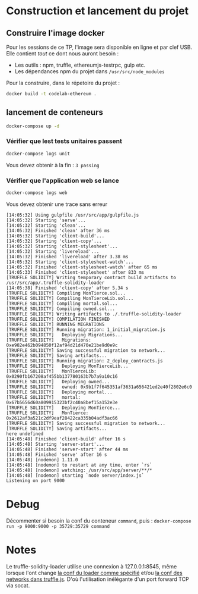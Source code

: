 # Construction et lancement du projet

## Construire l'image docker

Pour les sessions de ce TP, l'image sera disponible en ligne et par clef USB. Elle contient *tout* ce dont nous auront besoin :
* Les outils : npm, truffle, ethereumjs-testrpc, gulp etc.
* Les dépendances npm du projet dans `/usr/src/node_modules`

Pour la construire, dans le répetoire du projet :
```sh
docker build -t codelab-ethereum .
```

## lancement de conteneurs

```sh
docker-compose up -d
```
### Vérifier que lest tests unitaires passent
```sh
docker-compose logs unit
```
Vous devez obtenir à la fin :
```3 passing ```

### Vérifier que l'application web se lance
```sh
docker-compose logs web
```
Vous devez obtenir une trace sans erreur

```
[14:05:32] Using gulpfile /usr/src/app/gulpfile.js
[14:05:32] Starting 'serve'...
[14:05:32] Starting 'clean'...
[14:05:32] Finished 'clean' after 36 ms
[14:05:32] Starting 'client-build'...
[14:05:32] Starting 'client-copy'...
[14:05:32] Starting 'client-stylesheet'...
[14:05:32] Starting 'livereload'...
[14:05:32] Finished 'livereload' after 3.38 ms
[14:05:32] Starting 'client-stylesheet-watch'...
[14:05:32] Finished 'client-stylesheet-watch' after 65 ms
[14:05:33] Finished 'client-stylesheet' after 833 ms
[TRUFFLE SOLIDITY] Writing temporary contract build artifacts to /usr/src/app/.truffle-solidity-loader
[14:05:38] Finished 'client-copy' after 5.34 s
[TRUFFLE SOLIDITY] Compiling MonTierce.sol...
[TRUFFLE SOLIDITY] Compiling MonTierceLib.sol...
[TRUFFLE SOLIDITY] Compiling mortal.sol...
[TRUFFLE SOLIDITY] Compiling owned.sol...
[TRUFFLE SOLIDITY] Writing artifacts to ./.truffle-solidity-loader
[TRUFFLE SOLIDITY] COMPILATION FINISHED
[TRUFFLE SOLIDITY] RUNNING MIGRATIONS
[TRUFFLE SOLIDITY] Running migration: 1_initial_migration.js
[TRUFFLE SOLIDITY]   Deploying Migrations...
[TRUFFLE SOLIDITY]   Migrations: 0xe982e462b094850f12af94d21d470e21be9d0e9c
[TRUFFLE SOLIDITY] Saving successful migration to network...
[TRUFFLE SOLIDITY] Saving artifacts...
[TRUFFLE SOLIDITY] Running migration: 2_deploy_contracts.js
[TRUFFLE SOLIDITY]   Deploying MonTierceLib...
[TRUFFLE SOLIDITY]   MonTierceLib: 0x0290fb167208af455bb137780163b7b7a9a10c16
[TRUFFLE SOLIDITY]   Deploying owned...
[TRUFFLE SOLIDITY]   owned: 0x9b1f7f645351af3631a656421ed2e40f2802e6c0
[TRUFFLE SOLIDITY]   Deploying mortal...
[TRUFFLE SOLIDITY]   mortal: 0x67b5656d60a809915323bf2c40a8bef15a152e3e
[TRUFFLE SOLIDITY]   Deploying MonTierce...
[TRUFFLE SOLIDITY]   MonTierce: 0x2612af3a521c2df9eaf28422ca335b04adf3ac66
[TRUFFLE SOLIDITY] Saving successful migration to network...
[TRUFFLE SOLIDITY] Saving artifacts...
here undefined
[14:05:48] Finished 'client-build' after 16 s
[14:05:48] Starting 'server-start'...
[14:05:48] Finished 'server-start' after 44 ms
[14:05:48] Finished 'serve' after 16 s
[14:05:48] [nodemon] 1.11.0
[14:05:48] [nodemon] to restart at any time, enter `rs`
[14:05:48] [nodemon] watching: /usr/src/app/server/**/*
[14:05:48] [nodemon] starting `node server/index.js`
Listening on port 9000
```

# Debug

Décommenter si besoin la conf du conteneur `command`, puis :
`docker-compose run -p 9000:9000 -p 35729:35729 command`

# Notes

Le truffle-solidity-loader utilise une connexion à 127.0.0.1:8545, même lorsque l'ont change [la conf du loader comme spécifié](https://github.com/ConsenSys/truffle-solidity-loader#installation) et/ou [la conf des networks dans truffle.js](http://truffleframework.com/docs/advanced/configuration). D'où l'utilisation inélégante d'un port forward TCP via socat.
